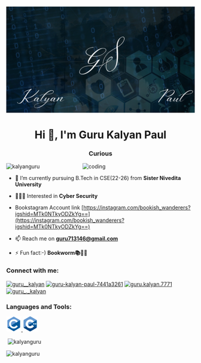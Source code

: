 ![logo](https://github.com/KalyanGuru/KalyanGuru/blob/main/Guru.png)
<h1 align="center">Hi 👋, I'm Guru Kalyan Paul</h1>
<h3 align="center">Curious</h3>
<img align="right" alt="coding" width="300"src="https://media0.giphy.com/media/bGgsc5mWoryfgKBx1u/giphy.gif?cid=ecf05e4750elfrsrl6ij9a68356zrka62b2hqttqt7s4tmew&ep=v1_gifs_search&rid=giphy.gif&ct=g">
<p align="left"> <img src="https://komarev.com/ghpvc/?username=kalyanguru&label=Profile%20views&color=0e75b6&style=flat" alt="kalyanguru" /> </p>

- 🔭 I’m currently pursuing B.Tech in CSE(22-26) from **Sister Nivedita University**

- 🧑🏽‍💻 Interested in **Cyber Security**

- Bookstagram Account link [https://instagram.com/bookish_wanderers?igshid=MTk0NTkyODZkYg==](https://instagram.com/bookish_wanderers?igshid=MTk0NTkyODZkYg==)

- 📫 Reach me on **guru713146@gmail.com**

- ⚡ Fun fact:-) **Bookworm📚📖🌝**

<h3 align="left">Connect with me:</h3>
<p align="left">
<a href="https://twitter.com/guru__kalyan" target="blank"><img align="center" src="https://raw.githubusercontent.com/rahuldkjain/github-profile-readme-generator/master/src/images/icons/Social/twitter.svg" alt="guru__kalyan" height="30" width="40" /></a>
<a href="https://linkedin.com/in/guru-kalyan-paul-7441a3261" target="blank"><img align="center" src="https://raw.githubusercontent.com/rahuldkjain/github-profile-readme-generator/master/src/images/icons/Social/linked-in-alt.svg" alt="guru-kalyan-paul-7441a3261" height="30" width="40" /></a>
<a href="https://fb.com/guru.kalyan.7771" target="blank"><img align="center" src="https://raw.githubusercontent.com/rahuldkjain/github-profile-readme-generator/master/src/images/icons/Social/facebook.svg" alt="guru.kalyan.7771" height="30" width="40" /></a>
<a href="https://instagram.com/guru_._kalyan" target="blank"><img align="center" src="https://raw.githubusercontent.com/rahuldkjain/github-profile-readme-generator/master/src/images/icons/Social/instagram.svg" alt="guru_._kalyan" height="30" width="40" /></a>
</p>

<h3 align="left">Languages and Tools:</h3>
<p align="left"> <a href="https://www.cprogramming.com/" target="_blank" rel="noreferrer"> <img src="https://raw.githubusercontent.com/devicons/devicon/master/icons/c/c-original.svg" alt="c" width="40" height="40"/> </a> <a href="https://www.w3schools.com/cpp/" target="_blank" rel="noreferrer"> <img src="https://raw.githubusercontent.com/devicons/devicon/master/icons/cplusplus/cplusplus-original.svg" alt="cplusplus" width="40" height="40"/> </a> </p>

<p>&nbsp;<img align="center" src="https://github-readme-stats.vercel.app/api?username=kalyanguru&show_icons=true&locale=en" alt="kalyanguru" /></p>

<p><img align="center" src="https://github-readme-streak-stats.herokuapp.com/?user=kalyanguru&" alt="kalyanguru" /></p>
